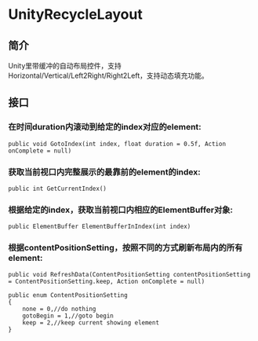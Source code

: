 # UnityRecycleLayout
## 简介
Unity里带缓冲的自动布局控件，支持Horizontal/Vertical/Left2Right/Right2Left，支持动态填充功能。
## 接口
### 在时间duration内滚动到给定的index对应的element:
```
public void GotoIndex(int index, float duration = 0.5f, Action onComplete = null)
```

### 获取当前视口内完整展示的最靠前的element的index:
```
public int GetCurrentIndex()
```

### 根据给定的index，获取当前视口内相应的ElementBuffer对象:
```
public ElementBuffer ElementBufferInIndex(int index)
```

### 根据contentPositionSetting，按照不同的方式刷新布局内的所有element:
```
public void RefreshData(ContentPositionSetting contentPositionSetting = ContentPositionSetting.keep, Action onComplete = null)

public enum ContentPositionSetting
{ 
    none = 0,//do nothing
    gotoBegin = 1,//goto begin
    keep = 2,//keep current showing element
}
```
